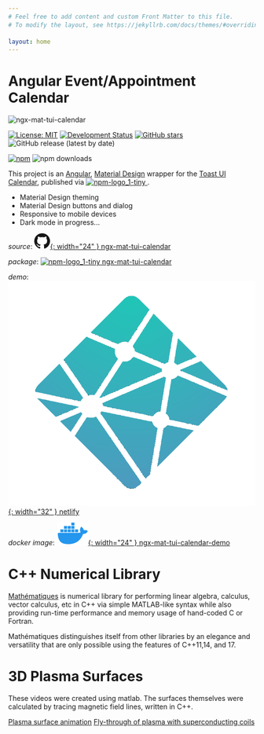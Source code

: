 ```yaml
---
# Feel free to add content and custom Front Matter to this file.
# To modify the layout, see https://jekyllrb.com/docs/themes/#overriding-theme-defaults

layout: home
---
```



# Angular Event/Appointment Calendar 

![ngx-mat-tui-calendar](https://user-images.githubusercontent.com/11559541/141514000-da6e6c8a-e00b-4f27-a8c2-b7f28538b2f0.png)

[![License: MIT](https://img.shields.io/badge/License-MIT-yellow.svg)](https://opensource.org/licenses/MIT)
[![Development Status](https://www.repostatus.org/badges/latest/active.svg)](https://www.repostatus.org/#active) 
[![GitHub stars](https://img.shields.io/github/stars/ron2015schmitt/ngx-mat-tui-calendar.svg)](https://github.com/ron2015schmitt/ngx-mat-tui-calendar/stargazers)
![GitHub release (latest by date)](https://img.shields.io/github/v/release/ron2015schmitt/ngx-mat-tui-calendar)

[![npm](https://img.shields.io/npm/v/ngx-mat-tui-calendar?label=npm%20package)](https://www.npmjs.com/package/ngx-mat-tui-calendar)
![npm downloads](https://img.shields.io/npm/dt/ngx-mat-tui-calendar?label=npm%20downloads)

This project is an [Angular](https://angular.io/), [Material Design](https://material.angular.io/) wrapper for the [Toast UI Calendar](https://github.com/nhn/tui.calendar), published via [![npm-logo_1-tiny](https://user-images.githubusercontent.com/11559541/144652561-1593db94-2901-43db-aa9c-80616f4eab0f.png) 
](https://www.npmjs.com/package/ngx-mat-tui-calendar).

* Material Design theming
* Material Design buttons and dialog
* Responsive to mobile devices
* Dark mode in progress...

*source*:  [![githublogo](/images/github.png){: width="24" } ngx-mat-tui-calendar](https://https://github.com/ron2015schmitt/ngx-mat-tui-calendar)

*package*: [![npm-logo_1-tiny](https://user-images.githubusercontent.com/11559541/144652561-1593db94-2901-43db-aa9c-80616f4eab0f.png) ngx-mat-tui-calendar
](https://www.npmjs.com/package/ngx-mat-tui-calendar)

*demo*: [![netlifylogo](/images/Netlify-Logo.png){: width="32" } netlify](https://ngx-mat-tui-calendar-demo.netlify.app/)

*docker image*: [![githublogo](/images/docker.png){: width="24" } ngx-mat-tui-calendar-demo](https://hub.docker.com/r/electron2015/ngx-mat-tui-calendar-demo)

# C++ Numerical Library

[Mathématiques](https://github.com/ron2015schmitt/Mathematiques) is numerical library for performing linear algebra, calculus, vector calculus, etc in C++ via simple MATLAB-like syntax while also providing run-time performance and memory usage of hand-coded C or Fortran.

Mathématiques distinguishes itself from other libraries by an elegance and versatility that are only possible using the features of C++11,14, and 17.

# 3D Plasma Surfaces 

These videos were created using matlab.  The surfaces themselves were calculated by tracing magnetic field lines, written in C++.

[Plasma surface animation](https://vimeo.com/manage/videos/350391433)
[Fly-through of plasma with superconducting coils](https://vimeo.com/manage/videos/350860074)

